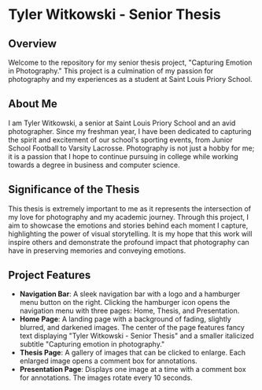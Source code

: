 # Tyler Witkowski - Senior Thesis

## Overview
Welcome to the repository for my senior thesis project, "Capturing Emotion in Photography." This project is a culmination of my passion for photography and my experiences as a student at Saint Louis Priory School.

## About Me
I am Tyler Witkowski, a senior at Saint Louis Priory School and an avid photographer. Since my freshman year, I have been dedicated to capturing the spirit and excitement of our school's sporting events, from Junior School Football to Varsity Lacrosse. Photography is not just a hobby for me; it is a passion that I hope to continue pursuing in college while working towards a degree in business and computer science.

## Significance of the Thesis
This thesis is extremely important to me as it represents the intersection of my love for photography and my academic journey. Through this project, I aim to showcase the emotions and stories behind each moment I capture, highlighting the power of visual storytelling. It is my hope that this work will inspire others and demonstrate the profound impact that photography can have in preserving memories and conveying emotions.

## Project Features
- **Navigation Bar**: A sleek navigation bar with a logo and a hamburger menu button on the right. Clicking the hamburger icon opens the navigation menu with three pages: Home, Thesis, and Presentation.
- **Home Page**: A landing page with a background of fading, slightly blurred, and darkened images. The center of the page features fancy text displaying "Tyler Witkowski - Senior Thesis" and a smaller italicized subtitle "Capturing emotion in photography."
- **Thesis Page**: A gallery of images that can be clicked to enlarge. Each enlarged image opens a comment box for annotations.
- **Presentation Page**: Displays one image at a time with a comment box for annotations. The images rotate every 10 seconds.